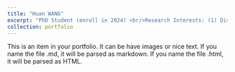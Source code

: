```yaml
---
title: "Huan WANG"
excerpt: "PhD Student (enroll in 2024) <br/>Research Interests: (1) Distribution and migration of microplastics in the watershed; <br/>(2) The transport process of microplastics from rivers to the ocean. <br/><img src='/images/HuanWANG.png' style='max-width: 500px; height: auto;'>"
collection: portfolio
---
```


This is an item in your portfolio. It can be have images or nice text. If you name the file .md, it will be parsed as markdown. If you name the file .html, it will be parsed as HTML. 
